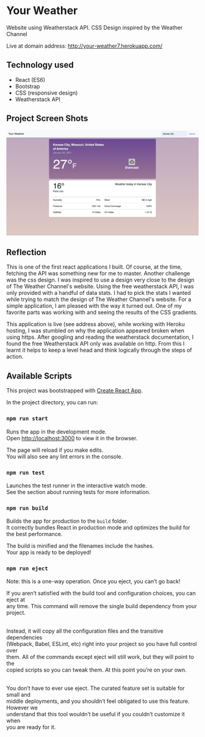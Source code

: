 # Your Weather

Website using Weatherstack API. CSS Design inspired by the Weather Channel <br />

Live at domain address: http://your-weather7.herokuapp.com/<br />

## Technology used
- React (ES6)
- Bootstrap
- CSS (responsive design)
- Weatherstack API



## Project Screen Shots

![home page screenshot](src/assets/ws_demo.jpg)



## Reflection

This is one of the first react applications I built. Of course, at the time, fetching the API was something new for me to master. Another challenge was the css design. I was inspired to use a design very close to the design of The Weather Channel's website. Using the free weatherstack API, I was only provided with a handful of data stats. I had to pick the stats I wanted while trying to match the design of The Weather Channel's website. For a simple application, I am pleased with the way it turned out. One of my favorite parts was working with and seeing the results of the CSS gradients.  <br />

This application is live (see address above), while working with Heroku hosting, I was stumbled on why the application appeared broken when using https. After googling and reading the weatherstack documentation, I found the free Weatherstack API only was available on http. From this I learnt it helps to keep a level head and think logically through the steps of action.  <br />




## Available Scripts
This project was bootstrapped with [Create React App](https://github.com/facebook/create-react-app).


In the project directory, you can run:

### `npm run start`

Runs the app in the development mode.<br />
Open [http://localhost:3000](http://localhost:3000) to view it in the browser.

The page will reload if you make edits.<br />
You will also see any lint errors in the console.

### `npm run test`
Launches the test runner in the interactive watch mode.<br />
See the section about running tests for more information.


### `npm run build`

Builds the app for production to the `build` folder.<br />
It correctly bundles React in production mode and optimizes the build for the best performance.

The build is minified and the filenames include the hashes.<br />
Your app is ready to be deployed!

### `npm run eject`


Note: this is a one-way operation. Once you eject, you can’t go back!<br />

If you aren’t satisfied with the build tool and configuration choices, you can eject at<br /> any time. This command will remove the single build dependency from your project.<br /><br />

Instead, it will copy all the configuration files and the transitive dependencies<br /> (Webpack, Babel, ESLint, etc) right into your project so you have full control over <br />them. All of the commands except eject will still work, but they will point to the<br /> copied scripts so you can tweak them. At this point you’re on your own.<br /><br />

You don’t have to ever use eject. The curated feature set is suitable for small and<br /> middle deployments, and you shouldn’t feel obligated to use this feature. However we<br /> understand that this tool wouldn’t be useful if you couldn’t customize it when<br /> you are ready for it.<br /><br />

